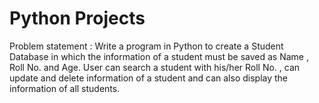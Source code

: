 # Python Projects
 Problem statement : Write a program in Python to create a Student Database in which the information
 of a student must be saved as Name , Roll No. and Age. User can search a student with his/her Roll No. ,
 can update and delete information of a student and can also display the information of all students.
